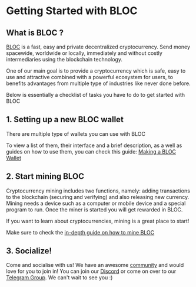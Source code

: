 # **Getting Started with BLOC**

## **What is BLOC ?**

[BLOC](https://bloc.money) is a fast, easy and private decentralized cryptocurrency. Send money spacewide, worldwide or locally, immediately and without costly intermediaries using the blockchain technology.

One of our main goal is to provide a cryptocurrency which is safe, easy to use and attractive combined with a powerful ecosystem for users, to benefits advantages from multiple type of industries like never done before.

Below is essentially a checklist of tasks you have to do to get started with BLOC

## **1. Setting up a new BLOC wallet**<a name="setting-up-a-new-wallet"></a>

There are multiple type of wallets you can use with BLOC

To view a list of them, their interface and a brief description, as a well as guides on how to use them, you can check this guide: [Making a BLOC Wallet](wallets/Making-a-Wallet.md)

## **2. Start mining BLOC**<a name="start-mining"></a>

Cryptocurrency mining includes two functions, namely: adding transactions to the blockchain (securing and verifying) and also releasing new currency. Mining needs a device such as a computer or mobile device and a special program to run. Once the miner is started you will get rewarded in BLOC.

If you want to learn about cryptocurrencies, mining is a great place to start!

Make sure to check the [in-depth guide on how to mine BLOC](mining/What-is-mining.md)

## **3. Socialize!**

Come and socialise with us! We have an awesome [community](about/Community.md) and would love for you to join in!
You can join our [Discord](https://discord.gg/5Buudya) or come on over to our [Telegram Group](https://t.me/bloc_money). We can't wait to see you :)
